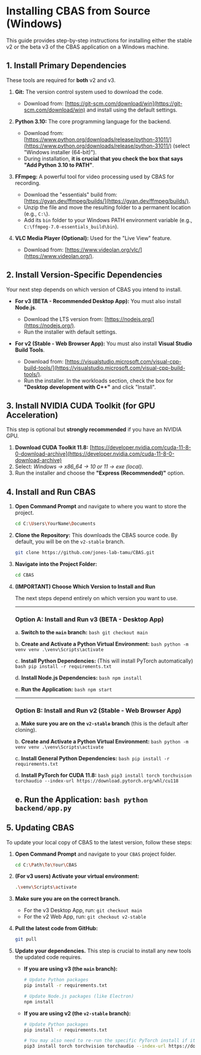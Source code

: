 # Installing CBAS from Source (Windows)

This guide provides step-by-step instructions for installing either the stable v2 or the beta v3 of the CBAS application on a Windows machine.

## 1. Install Primary Dependencies

These tools are required for **both** v2 and v3.

1.  **Git:** The version control system used to download the code.
    *   Download from: [https://git-scm.com/download/win](https://git-scm.com/download/win) and install using the default settings.

2.  **Python 3.10:** The core programming language for the backend.
    *   Download from: [https://www.python.org/downloads/release/python-31011/](https://www.python.org/downloads/release/python-31011/) (select "Windows installer (64-bit)").
    *   During installation, **it is crucial that you check the box that says "Add Python 3.10 to PATH"**.

3.  **FFmpeg:** A powerful tool for video processing used by CBAS for recording.
    *   Download the "essentials" build from: [https://gyan.dev/ffmpeg/builds/](https://gyan.dev/ffmpeg/builds/).
    *   Unzip the file and move the resulting folder to a permanent location (e.g., `C:\`).
    *   Add its `bin` folder to your Windows PATH environment variable (e.g., `C:\ffmpeg-7.0-essentials_build\bin`).

4.  **VLC Media Player (Optional):** Used for the "Live View" feature.
    *   Download from: [https://www.videolan.org/vlc/](https://www.videolan.org/).

## 2. Install Version-Specific Dependencies

Your next step depends on which version of CBAS you intend to install.

*   **For v3 (BETA - Recommended Desktop App):** You must also install **Node.js**.
    *   Download the LTS version from: [https://nodejs.org/](https://nodejs.org/).
    *   Run the installer with default settings.

*   **For v2 (Stable - Web Browser App):** You must also install **Visual Studio Build Tools**.
    *   Download from: [https://visualstudio.microsoft.com/visual-cpp-build-tools/](https://visualstudio.microsoft.com/visual-cpp-build-tools/).
    *   Run the installer. In the workloads section, check the box for **"Desktop development with C++"** and click "Install".

## 3. Install NVIDIA CUDA Toolkit (for GPU Acceleration)

This step is optional but **strongly recommended** if you have an NVIDIA GPU.

1.  **Download CUDA Toolkit 11.8:** [https://developer.nvidia.com/cuda-11-8-0-download-archive](https://developer.nvidia.com/cuda-11-8-0-download-archive)
2.  Select: *Windows -> x86_64 -> 10 or 11 -> exe (local)*.
3.  Run the installer and choose the **"Express (Recommended)"** option.

## 4. Install and Run CBAS

1.  **Open Command Prompt** and navigate to where you want to store the project.
    ```bash
    cd C:\Users\YourName\Documents
    ```

2.  **Clone the Repository:** This downloads the CBAS source code. By default, you will be on the `v2-stable` branch.
    ```bash
    git clone https://github.com/jones-lab-tamu/CBAS.git
    ```

3.  **Navigate into the Project Folder:**
    ```bash
    cd CBAS
    ```

4.  **(IMPORTANT) Choose Which Version to Install and Run**

    The next steps depend entirely on which version you want to use.

    ---
    ### Option A: Install and Run v3 (BETA - Desktop App)

    a. **Switch to the `main` branch:**
        ```bash
        git checkout main
        ```

    b. **Create and Activate a Python Virtual Environment:**
        ```bash
        python -m venv venv
        .\venv\Scripts\activate
        ```

    c. **Install Python Dependencies:** (This will install PyTorch automatically)
        ```bash
        pip install -r requirements.txt
        ```

    d. **Install Node.js Dependencies:**
        ```bash
        npm install
        ```

    e. **Run the Application:**
        ```bash
        npm start
        ```

    ---
    ### Option B: Install and Run v2 (Stable - Web Browser App)

    a. **Make sure you are on the `v2-stable` branch** (this is the default after cloning).

    b. **Create and Activate a Python Virtual Environment:**
        ```bash
        python -m venv venv
        .\venv\Scripts\activate
        ```

    c. **Install General Python Dependencies:**
        ```bash
        pip install -r requirements.txt
        ```
    
    d. **Install PyTorch for CUDA 11.8:**
        ```bash
        pip3 install torch torchvision torchaudio --index-url https://download.pytorch.org/whl/cu118
        ```

    e. **Run the Application:**
        ```bash
        python backend/app.py
        ```
    ---

## 5. Updating CBAS

To update your local copy of CBAS to the latest version, follow these steps:

1.  **Open Command Prompt** and navigate to your `CBAS` project folder.
    ```bash
    cd C:\Path\To\Your\CBAS
    ```

2.  **(For v3 users) Activate your virtual environment:**
    ```bash
    .\venv\Scripts\activate
    ```

3.  **Make sure you are on the correct branch.**
    *   For the v3 Desktop App, run: `git checkout main`
    *   For the v2 Web App, run: `git checkout v2-stable`

4.  **Pull the latest code from GitHub:**
    ```bash
    git pull
    ```

5.  **Update your dependencies.** This step is crucial to install any new tools the updated code requires.

    *   **If you are using v3 (the `main` branch):**
        ```bash
        # Update Python packages
        pip install -r requirements.txt
        
        # Update Node.js packages (like Electron)
        npm install
        ```

    *   **If you are using v2 (the `v2-stable` branch):**
        ```bash
        # Update Python packages
        pip install -r requirements.txt
        
        # You may also need to re-run the specific PyTorch install if it has changed
        pip3 install torch torchvision torchaudio --index-url https://download.pytorch.org/whl/cu118
        ```